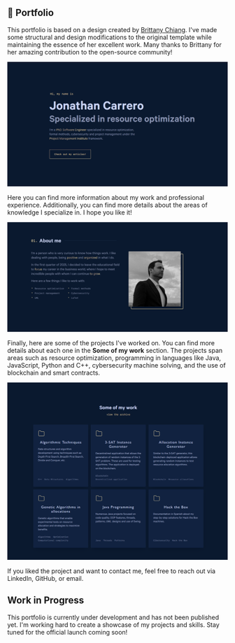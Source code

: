## 🚀 Portfolio

This portfolio is based on a design created by [Brittany Chiang](https://brittanychiang.com/). I've made some structural and design modifications to the original template while maintaining the essence of her excellent work. Many thanks to Brittany for her amazing contribution to the open-source community!

![Hero Image](/static/c1.png)

Here you can find more information about my work and professional experience. Additionally, you can find more details about the areas of knowledge I specialize in. I hope you like it!

![Hero Image](/static/c2.png)

Finally, here are some of the projects I've worked on. You can find more details about each one in the **Some of my work** section. The projects span areas such as resource optimization, programming in languages like Java, JavaScript, Python and C++, cybersecurity machine solving, and the use of blockchain and smart contracts.

![Projects](/static/c3.png)

If you liked the project and want to contact me, feel free to reach out via LinkedIn, GitHub, or email.

## Work in Progress

This portfolio is currently under development and has not been published yet. I'm working hard to create a showcase of my projects and skills. Stay tuned for the official launch coming soon!
